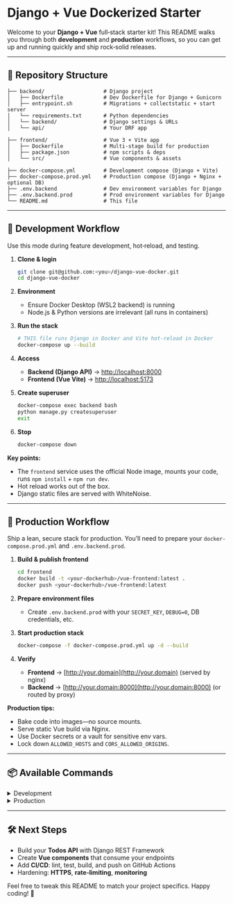 # Django + Vue Dockerized Starter

Welcome to your **Django + Vue** full‑stack starter kit! This README walks you through both **development** and **production** workflows, so you can get up and running quickly and ship rock‑solid releases.

---

## 📁 Repository Structure

```
├── backend/                   # Django project
│   ├── Dockerfile             # Dev Dockerfile for Django + Gunicorn
│   ├── entrypoint.sh          # Migrations + collectstatic + start server
│   └── requirements.txt       # Python dependencies
│   └── backend/               # Django settings & URLs
│   └── api/                   # Your DRF app

├── frontend/                  # Vue 3 + Vite app
│   ├── Dockerfile             # Multi-stage build for production
│   ├── package.json           # npm scripts & deps
│   └── src/                   # Vue components & assets

├── docker-compose.yml         # Development compose (Django + Vite)
├── docker-compose.prod.yml    # Production compose (Django + Nginx + optional DB)
├── .env.backend               # Dev environment variables for Django
├── .env.backend.prod          # Prod environment variables for Django
└── README.md                  # This file
```

---

## 🚀 Development Workflow

Use this mode during feature development, hot‑reload, and testing.

1. **Clone & login**

   ```bash
   git clone git@github.com:<you>/django-vue-docker.git
   cd django-vue-docker
   ```

2. **Environment**

   * Ensure Docker Desktop (WSL2 backend) is running
   * Node.js & Python versions are irrelevant (all runs in containers)

3. **Run the stack**

   ```bash
   # THIS file runs Django in Docker and Vite hot‑reload in Docker
   docker-compose up --build
   ```

4. **Access**

   * **Backend (Django API)** → [http://localhost:8000](http://localhost:8000)
   * **Frontend (Vue Vite)**  → [http://localhost:5173](http://localhost:5173)

5. **Create superuser**

   ```bash
   docker-compose exec backend bash
   python manage.py createsuperuser
   exit
   ```

6. **Stop**

   ```bash
   docker-compose down
   ```

**Key points:**

* The `frontend` service uses the official Node image, mounts your code, runs `npm install` + `npm run dev`.
* Hot reload works out of the box.
* Django static files are served with WhiteNoise.

---

## 🔧 Production Workflow

Ship a lean, secure stack for production. You’ll need to prepare your `docker-compose.prod.yml` and `.env.backend.prod`.

1. **Build & publish frontend**

   ```bash
   cd frontend
   docker build -t <your-dockerhub>/vue-frontend:latest .
   docker push <your-dockerhub>/vue-frontend:latest
   ```

2. **Prepare environment files**

   * Create `.env.backend.prod` with your `SECRET_KEY`, `DEBUG=0`, DB credentials, etc.

3. **Start production stack**

   ```bash
   docker-compose -f docker-compose.prod.yml up -d --build
   ```

4. **Verify**

   * **Frontend** → [http://your.domain](http://your.domain) (served by nginx)
   * **Backend**  → [http://your.domain:8000](http://your.domain:8000) (or routed by proxy)

**Production tips:**

* Bake code into images—no source mounts.
* Serve static Vue build via Nginx.
* Use Docker secrets or a vault for sensitive env vars.
* Lock down `ALLOWED_HOSTS` and `CORS_ALLOWED_ORIGINS`.

---

## 📦 Available Commands

<details>
<summary>Development</summary>

```bash
# Start dev with hot‑reload
docker-compose up --build

# Stop all services
docker-compose down

# Run Django migrations inside container
docker-compose exec backend python manage.py migrate
```

</details>

<details>
<summary>Production</summary>

```bash
# Build & push frontend image
cd frontend && docker build -t <you>/vue-frontend:latest .

# Launch prod stack
docker-compose -f docker-compose.prod.yml up -d --build

# View logs
docker-compose -f docker-compose.prod.yml logs -f
```

</details>

---

## 🛠 Next Steps

* Build your **Todos API** with Django REST Framework
* Create **Vue components** that consume your endpoints
* Add **CI/CD**: lint, test, build, and push on GitHub Actions
* Hardening: **HTTPS**, **rate‑limiting**, **monitoring**

Feel free to tweak this README to match your project specifics. Happy coding! 🎉

